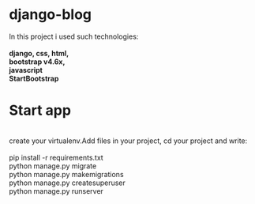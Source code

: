 # django-blog
In this project i used such technologies:<br><br>
  <b>django, css, html, <br>bootstrap v4.6x, <br>
  javascript<br>StartBootstrap</b>
<h1>Start app</h1><br>
create your virtualenv.Add files in your project, cd your project and write:<br><br>
pip install -r requirements.txt<br>
python manage.py migrate<br>
python manage.py makemigrations<br>
python manage.py createsuperuser<br>
python manage.py runserver
